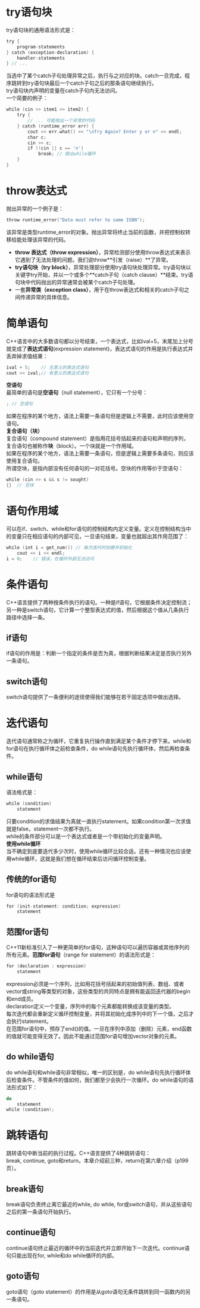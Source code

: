 # try语句块
try语句块的通用语法形式是：  
```c++
try {
    program-statements
} catch (exception-declaration) {
    handler-statements
} // ...
```  
当选中了某个catch子句处理异常之后，执行与之对应的块。catch一旦完成，程序跳转到try语句块最后一个catch子句之后的那条语句继续执行。  
try语句块内声明的变量在catch子句内无法访问。  
一个简要的例子：  
```c++
while (cin >> item1 >> item2) {
    try {
        // ... 可能抛出一个异常的代码
    } catch (runtime_error err) {
        cout << err.what() << "\nTry Again? Enter y or n" << endl;
        char c;
        cin >> c;
        if (!cin || c == 'n')
            break; // 跳出while循环
    }
}
```  
# throw表达式
抛出异常的一个例子是：  
```c++
throw runtime_error("Data must refer to same ISBN");
```  
该异常是类型runtime_error的对象。抛出异常将终止当前的函数，并把控制权转移给能处理该异常的代码。  
- **throw 表达式（throw expression）**，异常检测部分使用throw表达式来表示它遇到了无法处理的问题。我们说throw**引发（raise）**了异常。  
- **try语句块（try block）**，异常处理部分使用try语句块处理异常。try语句块以关键字try开始，并以一个或多个**catch子句（catch clause）**结束。try语句块中代码抛出的异常通常会被某个catch子句处理。  
- 一套**异常类（exception class）**，用于在throw表达式和相关的catch子句之间传递异常的具体信息。  
# 简单语句
C++语言中的大多数语句都以分号结束，一个表达式，比如ival+5，末尾加上分号就变成了**表达式语句**(expression statement)，表达式语句的作用是执行表达式并丢弃掉求值结果：
```c++
ival + 5;    // 无意义的表达式语句
cout << ival;// 有意义的表达式语句
```  
**空语句**  
最简单的语句是**空语句**（null statement），它只有一个分号： 
```c++
; // 空语句
```  
如果在程序的某个地方，语法上需要一条语句但是逻辑上不需要，此时应该使用空语句。  
**复合语句（块）**  
复合语句（compound statement）是指用花括号括起来的语句和声明的序列，复合语句也被称作**块**（block）。一个块就是一个作用域。  
如果在程序的某个地方，语法上需要一条语句，但是逻辑上需要多条语句，则应该使用复合语句。  
所谓空块，是指内部没有任何语句的一对花括号。空块的作用等价于空语句：  
```c++
while (cin >> s && s != sought)
{}  // 空块
```  
# 语句作用域
可以在if、switch、while和for语句的控制结构内定义变量。定义在控制结构当中的变量只在相应语句的内部可见，一旦语句结束，变量也就超出其作用范围了：  
```c++
while (int i = get_num()) // 每次迭代时创建并初始化
    cout << i << endl;
i = 0;    // 错误，在循环外部无法访问
```  
# 条件语句
C++语言提供了两种按条件执行的语句。一种是if语句，它根据条件决定控制流；另一种是switch语句，它计算一个整型表达式的值，然后根据这个值从几条执行路径中选择一条。  
## if语句
if语句的作用是：判断一个指定的条件是否为真，根据判断结果决定是否执行另外一条语句。  
## switch语句
switch语句提供了一条便利的途径使得我们能够在若干固定选项中做出选择。  
# 迭代语句
迭代语句通常称之为循环，它重复执行操作直到满足某个条件才停下来。while和for语句在执行循环体之前检查条件，do while语句先执行循环体，然后再检查条件。  
## while语句
语法格式是：  
```c++
while (condition)
    statement
```  
只要condition的求值结果为真就一直执行statement。如果condition第一次求值就是false，statement一次都不执行。  
while的条件部分可以是一个表达式或者是一个带初始化的变量声明。  
**使用while循环**  
当不确定到底要迭代多少次时，使用while循环比较合适。还有一种情况也应该使用while循环，这就是我们想在循环结束后访问循环控制变量。  
## 传统的for语句  
for语句的语法形式是  
```c++
for (init-statement: condition; expression)
    statement
```
## 范围for语句
C++11新标准引入了一种更简单的for语句，这种语句可以遍历容器或其他序列的所有元素。**范围for语句**（range for statement）的语法形式是：
```c++
for (declaration : expression)
    statement
```
expression必须是一个序列，比如用花括号括起来的初始值列表、数组、或者vector或string等类型的对象，这些类型的共同特点是拥有能返回迭代器的begin和end成员。  
declaration定义一个变量，序列中的每个元素都能转换成该变量的类型。  
每次迭代都会重新定义循环控制变量，并将其初始化成序列中的下一个值，之后才会执行statement。  
在范围for语句中，预存了end()的值。一旦在序列中添加（删除）元素，end函数的值就可能变得无效了。因此不能通过范围for语句增加vector对象的元素。  
## do while语句
do while语句和while语句非常相似，唯一的区别是，do while语句先执行循环体后检查条件。不管条件的值如何，我们都至少会执行一次循环。do while语句的语法形式如下：  
```c++
do
    statement
while (condition);
```
# 跳转语句  
跳转语句中断当前的执行过程。C++语言提供了4种跳转语句：break, continue, goto和return。本章介绍前三种，return在第六章介绍（p199页）。  
## break语句
break语句负责终止离它最近的while, do while, for或switch语句，并从这些语句之后的第一条语句开始执行。
## continue语句
continue语句终止最近的循环中的当前迭代并立即开始下一次迭代。continue语句只能出现在for, while和do while循环的内部。  
## goto语句  
goto语句（goto statement）的作用是从goto语句无条件跳转到同一函数内的另一条语句。  


































